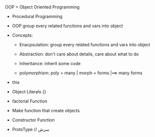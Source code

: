 OOP = Object Oriented Programming

- Procedural Programming

- OOP group every related functions and vars into object

- Concepts:

  - Enacpsulation: group every related functions and vars into object

  - Abstraction: don't care about details, care about what to do

  - Inheritance: inherit some code

  - polymorphism: poly = many | morph = forms |==> many forms

- this

- Object Literals {}

- factorial Function

- Make function that create objects

- Constructor Function

- ProtoType // سرش
